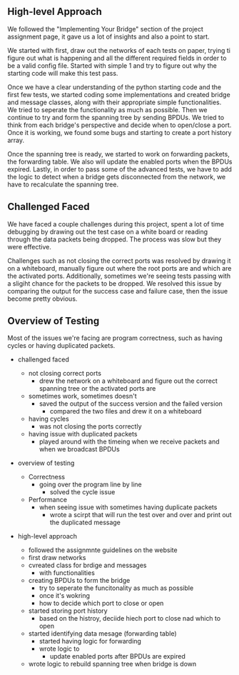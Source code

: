## High-level Approach
We followed the "Implementing Your Bridge" section of the project assignment page, it gave us a lot of insights and also a point to start. 

We started with first, draw out the networks of each tests on paper, trying ti figure out what is happening and all the different required fields in order to be a valid config file. Started with simple 1 and try to figure out why the starting code will make this test pass.

Once we have a clear understanding of the python starting code and the first few tests, we started coding some implementations and created bridge and message classes, along with their appropriate simple functionalities. We tried to seperate the functionality as much as possible. Then we continue to try and form the spanning tree by sending BPDUs. We tried to think from each bridge's perspective and decide when to open/close a port. Once it is working, we found some bugs and starting to create a port history array.

Once the spanning tree is ready, we started to work on forwarding packets, the forwarding table. We also will update the enabled ports when the BPDUs expired. Lastly, in order to pass some of the advanced tests, we have to add the logic to detect when a bridge gets disconnected from the network, we have to recalculate the spanning tree.

##  Challenged Faced
We have faced a couple challenges during this project, spent a lot of time debugging by drawing out the test case on a white board or reading through the data packets being dropped. The process was slow but they were effective. 

Challenges such as not closing the correct ports was resolved by drawing it on a whiteboard, manually figure out where the root ports are and which are the activated ports. Additionally, sometimes we're seeing tests passing with a sligiht chance for the packets to be dropped. We resolved this issue by comparing the output for the success case and failure case, then the issue become pretty obvious.

## Overview of Testing
Most of the issues we're facing are program correctness, such as having cycles or having duplicated packets. 


* challenged faced 
    - not closing correct ports
        + drew the network on a whiteboard and figure out the correct spanning tree or the activated ports are
    - sometimes work, sometimes doesn't
        + saved the output of the success version and the failed version
            * compared the two files and drew it on a whiteboard
    - having cycles
        + was not closing the ports correctly
    - having issue with duplicated packets
        + played around with the timeing when we receive packets and when we broadcast BPDUs
* overview of testing
    - Correctness
        + going over the program line by line
            * solved the cycle issue
    - Performance
        + when seeing issue with sometimes having duplicate packets
            * wrote a scirpt that will run the test over and over and print out the duplicated message





* high-level approach
    - followed the assignmnte guidelines on the website
    - first draw networks
    - cvreated class for brdige and messages
        + with functionalities
    - creating BPDUs to form the bridge
        + try to seperate the funcitonality as much as possible
        + once it's wokring
        + how to decide which port to close or open
    - started storing port history
        + based on the histroy, deciide hiech port to close nad which to open
    - started identifying data mesage (forwarding table)
        + started having logic for forwarding
        + wrote logic to
            * update enabled ports after BPDUs are expired
    - wrote logic to rebuild spanning tree when bridge is down
